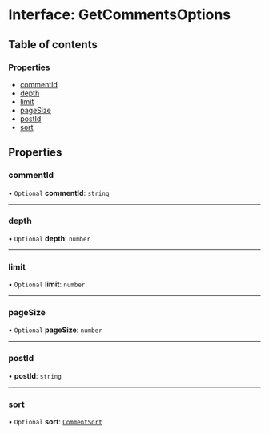 # Interface: GetCommentsOptions

## Table of contents

### Properties

- [commentId](GetCommentsOptions.md#commentid)
- [depth](GetCommentsOptions.md#depth)
- [limit](GetCommentsOptions.md#limit)
- [pageSize](GetCommentsOptions.md#pagesize)
- [postId](GetCommentsOptions.md#postid)
- [sort](GetCommentsOptions.md#sort)

## Properties

### commentId

• `Optional` **commentId**: `string`

---

### depth

• `Optional` **depth**: `number`

---

### limit

• `Optional` **limit**: `number`

---

### pageSize

• `Optional` **pageSize**: `number`

---

### postId

• **postId**: `string`

---

### sort

• `Optional` **sort**: [`CommentSort`](../README.md#commentsort)
